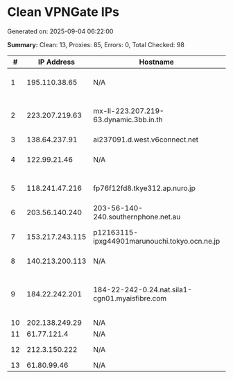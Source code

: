 # Clean VPNGate IPs
Generated on: 2025-09-04 06:22:00

**Summary:** Clean: 13, Proxies: 85, Errors: 0, Total Checked: 98

| # | IP Address | Hostname | Type | Country | Provider |
|---|------------|----------|------|---------|----------|
| 1 | 195.110.38.65 | N/A | Business | IR | Sefroyek Pardaz Engineering PJSC |
| 2 | 223.207.219.63 | mx-ll-223.207.219-63.dynamic.3bb.in.th | Residential | TH | Triple T Broadband Public Company Limited |
| 3 | 138.64.237.91 | ai237091.d.west.v6connect.net | Business | JP | Asahi Net |
| 4 | 122.99.21.46 | N/A | Business | TW | Hoshin Multimedia Center Inc. |
| 5 | 118.241.47.216 | fp76f12fd8.tkye312.ap.nuro.jp | Business | JP | Sony Network Communications Inc. |
| 6 | 203.56.140.240 | 203-56-140-240.southernphone.net.au | Business | AU | Southern Phone Company Ltd |
| 7 | 153.217.243.115 | p12163115-ipxg44901marunouchi.tokyo.ocn.ne.jp | Business | JP | NTT Communications Corporation |
| 8 | 140.213.200.113 | N/A | Wireless | ID | PT XL Axiata Tbk |
| 9 | 184.22.242.201 | 184-22-242-0.24.nat.sila1-cgn01.myaisfibre.com | Residential | TH | ADVANCED WIRELESS NETWORK COMPANY LIMITED |
| 10 | 202.138.249.29 | N/A | Business | ID | Melsa-i-net AS |
| 11 | 61.77.121.4 | N/A | Business | KR | Korea Telecom |
| 12 | 212.3.150.222 | N/A | Business | RU | PJSC Rostelecom |
| 13 | 61.80.99.46 | N/A | Business | KR | Korea Telecom |
